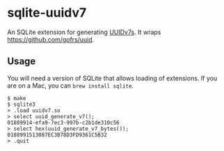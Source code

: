 # sqlite-uuidv7

An SQLite extension for generating
[UUIDv7s](https://datatracker.ietf.org/doc/html/draft-peabody-dispatch-new-uuid-format).
It wraps https://github.com/gofrs/uuid.

## Usage

You will need a version of SQLite that allows loading of extensions. If you are
on a Mac, you can `brew install sqlite`.

```text
$ make 
$ sqlite3
> .load uuidv7.so
> select uuid_generate_v7();
01889914-efa9-7ec3-997b-c2b1de310c56
> select hex(uuid_generate_v7_bytes());
0188991513087EC3B78D3FD9361C5B32
> .quit
```
